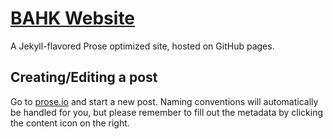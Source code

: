 # [BAHK Website](https://www.bitcoinhk.org/)

A Jekyll-flavored Prose optimized site, hosted on GitHub pages.

## Creating/Editing a post

Go to [prose.io](http://prose.io/#bitcoinhk/bitcoinhk.github.io) and start a new post. Naming conventions will automatically be handled for you, but please remember to fill out the metadata by clicking the content icon on the right. 
